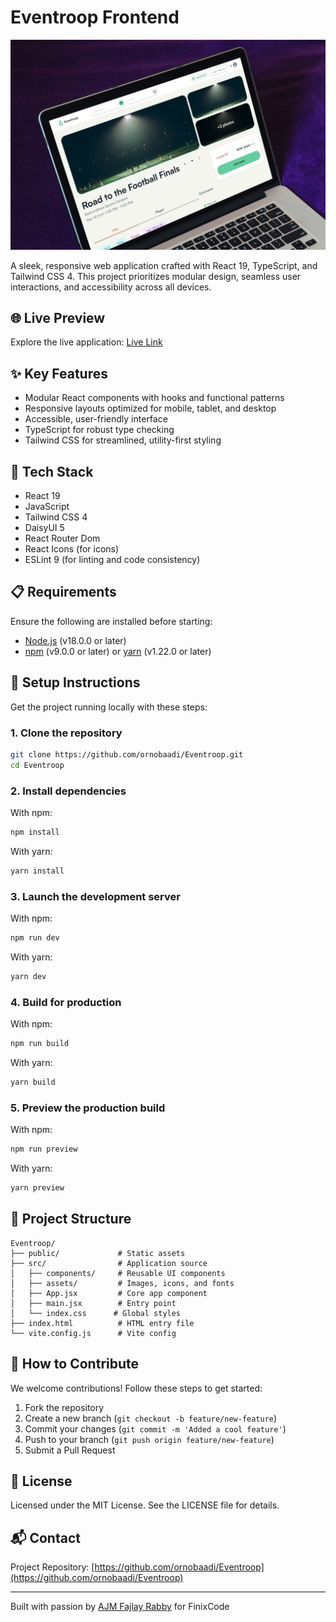 # Eventroop Frontend

![Eventroop Screenshot](/public/mockup.jpeg)  

A sleek, responsive web application crafted with React 19, TypeScript, and Tailwind CSS 4. This project prioritizes modular design, seamless user interactions, and accessibility across all devices.

## 🌐 Live Preview

Explore the live application: [Live Link](https://eventroop.web.app/)

## ✨ Key Features

- Modular React components with hooks and functional patterns
- Responsive layouts optimized for mobile, tablet, and desktop
- Accessible, user-friendly interface
- TypeScript for robust type checking
- Tailwind CSS for streamlined, utility-first styling

## 🔧 Tech Stack

- React 19
- JavaScript
- Tailwind CSS 4
- DaisyUI 5
- React Router Dom
- React Icons (for icons)
- ESLint 9 (for linting and code consistency)

## 📋 Requirements

Ensure the following are installed before starting:
- [Node.js](https://nodejs.org/) (v18.0.0 or later)
- [npm](https://www.npmjs.com/) (v9.0.0 or later) or [yarn](https://yarnpkg.com/) (v1.22.0 or later)

## 🚀 Setup Instructions

Get the project running locally with these steps:

### 1. Clone the repository

```bash
git clone https://github.com/ornobaadi/Eventroop.git
cd Eventroop
```

### 2. Install dependencies

With npm:
```bash
npm install
```

With yarn:
```bash
yarn install
```

### 3. Launch the development server

With npm:
```bash
npm run dev
```

With yarn:
```bash
yarn dev
```

### 4. Build for production

With npm:
```bash
npm run build
```

With yarn:
```bash
yarn build
```

### 5. Preview the production build

With npm:
```bash
npm run preview
```

With yarn:
```bash
yarn preview
```

## 📁 Project Structure

```
Eventroop/
├── public/             # Static assets
├── src/                # Application source
│   ├── components/     # Reusable UI components
│   ├── assets/         # Images, icons, and fonts
│   ├── App.jsx         # Core app component
│   ├── main.jsx        # Entry point
│   └── index.css      # Global styles
├── index.html          # HTML entry file
└── vite.config.js      # Vite config
```

## 🤝 How to Contribute

We welcome contributions! Follow these steps to get started:

1. Fork the repository
2. Create a new branch (`git checkout -b feature/new-feature`)
3. Commit your changes (`git commit -m 'Added a cool feature'`)
4. Push to your branch (`git push origin feature/new-feature`)
5. Submit a Pull Request

## 📜 License

Licensed under the MIT License. See the LICENSE file for details.

## 📬 Contact

Project Repository: [https://github.com/ornobaadi/Eventroop](https://github.com/ornobaadi/Eventroop)

---

Built with passion by [AJM Fajlay Rabby](https://github.com/ornobaadi) for FinixCode

